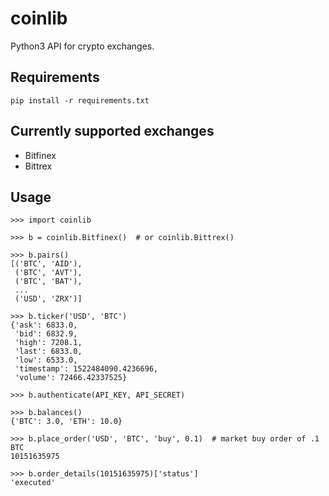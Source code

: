 # coinlib
Python3 API for crypto exchanges.

## Requirements

```shell
pip install -r requirements.txt
```

## Currently supported exchanges

* Bitfinex
* Bittrex

## Usage

```
>>> import coinlib

>>> b = coinlib.Bitfinex()  # or coinlib.Bittrex()

>>> b.pairs()
[('BTC', 'AID'),
 ('BTC', 'AVT'),
 ('BTC', 'BAT'),
 ...
 ('USD', 'ZRX')]

>>> b.ticker('USD', 'BTC')
{'ask': 6833.0,
 'bid': 6832.9,
 'high': 7208.1,
 'last': 6833.0,
 'low': 6533.0,
 'timestamp': 1522484090.4236696,
 'volume': 72466.42337525}

>>> b.authenticate(API_KEY, API_SECRET)

>>> b.balances()
{'BTC': 3.0, 'ETH': 10.0}

>>> b.place_order('USD', 'BTC', 'buy', 0.1)  # market buy order of .1 BTC
10151635975

>>> b.order_details(10151635975)['status']
'executed'
```
